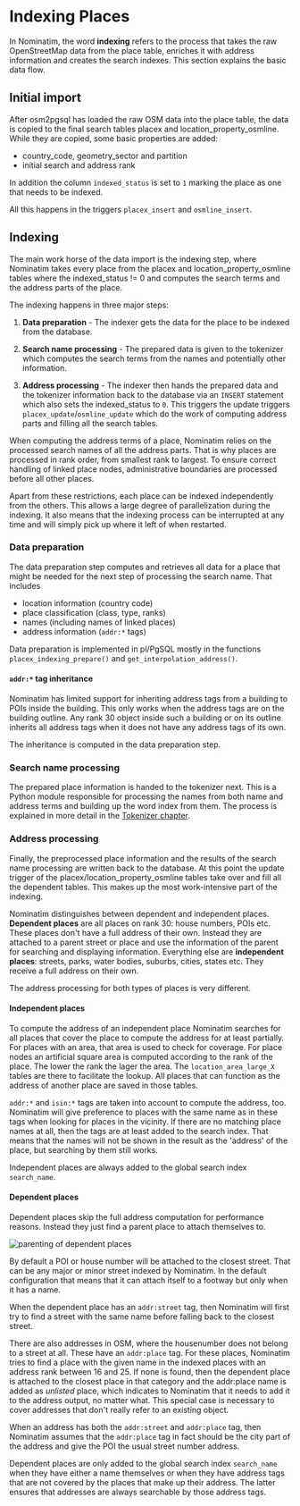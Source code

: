 # Indexing Places

In Nominatim, the word __indexing__ refers to the process that takes the raw
OpenStreetMap data from the place table, enriches it with address information
and creates the search indexes. This section explains the basic data flow.


## Initial import

After osm2pgsql has loaded the raw OSM data into the place table,
the data is copied to the final search tables placex and location_property_osmline.
While they are copied, some basic properties are added:

 * country_code, geometry_sector and partition
 * initial search and address rank

In addition the column `indexed_status` is set to `1` marking the place as one
that needs to be indexed.

All this happens in the triggers `placex_insert` and `osmline_insert`.

## Indexing

The main work horse of the data import is the indexing step, where Nominatim
takes every place from the placex and location_property_osmline tables where
the indexed_status != 0 and computes the search terms and the address parts
of the place.

The indexing happens in three major steps:

1. **Data preparation** - The indexer gets the data for the place to be indexed
   from the database.

2. **Search name processing** - The prepared data is given to the
   tokenizer which computes the search terms from the names
   and potentially other information.

3. **Address processing** - The indexer then hands the prepared data and the
   tokenizer information back to the database via an `INSERT` statement which
   also sets the indexed_status to `0`. This triggers the update triggers
   `placex_update`/`osmline_update` which do the work of computing address
   parts and filling all the search tables.

When computing the address terms of a place, Nominatim relies on the processed
search names of all the address parts. That is why places are processed in rank
order, from smallest rank to largest. To ensure correct handling of linked
place nodes, administrative boundaries are processed before all other places.

Apart from these restrictions, each place can be indexed independently
from the others. This allows a large degree of parallelization during the indexing.
It also means that the indexing process can be interrupted at any time and
will simply pick up where it left of when restarted.

### Data preparation

The data preparation step computes and retrieves all data for a place that
might be needed for the next step of processing the search name. That includes

* location information (country code)
* place classification (class, type, ranks)
* names (including names of linked places)
* address information (`addr:*` tags)

Data preparation is implemented in pl/PgSQL mostly in the functions
`placex_indexing_prepare()` and `get_interpolation_address()`.

#### `addr:*` tag inheritance

Nominatim has limited support for inheriting address tags from a building
to POIs inside the building. This only works when the address tags are on the
building outline. Any rank 30 object inside such a building or on its outline
inherits all address tags when it does not have any address tags of its own.

The inheritance is computed in the data preparation step.

### Search name processing

The prepared place information is handed to the tokenizer next. This is a
Python module responsible for processing the names  from both name and address
terms and building up the word index from them. The process is explained in
more detail in the [Tokenizer chapter](Tokenizers.md).

### Address processing

Finally, the preprocessed place information and the results of the search name
processing are written back to the database. At this point the update trigger
of the placex/location_property_osmline tables take over and fill all the
dependent tables. This makes up the most work-intensive part of the indexing.

Nominatim distinguishes between dependent and independent places.
**Dependent places** are all places on rank 30: house numbers, POIs etc. These
places don't have a full address of their own. Instead they are attached to
a parent street or place and use the information of the parent for searching
and displaying information. Everything else are **independent places**: streets,
parks, water bodies, suburbs, cities, states etc.  They receive a full address
on their own.

The address processing for both types of places is very different.

#### Independent places

To compute the address of an independent place Nominatim searches for all
places that cover the place to compute the address for at least partially.
For places with an area, that area is used to check for coverage. For place
nodes an artificial square area is computed according to the rank of
the place. The lower the rank the lager the area. The `location_area_large_X`
tables are there to facilitate the lookup. All places that can function as
the address of another place are saved in those tables.

`addr:*` and `isin:*` tags are taken into account to compute the address, too.
Nominatim will give preference to places with the same name as in these tags
when looking for places in the vicinity. If there are no matching place names
at all, then the tags are at least added to the search index. That means that
the names will not be shown in the result as the 'address' of the place, but
searching by them still works.

Independent places are always added to the global search index `search_name`.

#### Dependent places

Dependent places skip the full address computation for performance reasons.
Instead they just find a parent place to attach themselves to.

![parenting of dependent places](parenting-flow.svg)

By default a POI
or house number will be attached to the closest street. That can be any major
or minor street indexed by Nominatim. In the default configuration that means
that it can attach itself to a footway but only when it has a name.

When the dependent place has an `addr:street` tag, then Nominatim will first
try to find a street with the same name before falling back to the closest
street.

There are also addresses in OSM, where the housenumber does not belong
to a street at all. These have an `addr:place` tag. For these places, Nominatim
tries to find a place with the given name in the indexed places with an
address rank between 16 and 25. If none is found, then the dependent place
is attached to the closest place in that category and the addr:place name is
added as *unlisted* place, which indicates to Nominatim that it needs to add
it to the address output, no matter what. This special case is necessary to
cover addresses that don't really refer to an existing object.

When an address has both the `addr:street` and `addr:place` tag, then Nominatim
assumes that the `addr:place` tag in fact should be the city part of the address
and give the POI the usual street number address.

Dependent places are only added to the global search index `search_name` when
they have either a name themselves or when they have address tags that are not
covered by the places that make up their address. The latter ensures that
addresses are always searchable by those address tags.

